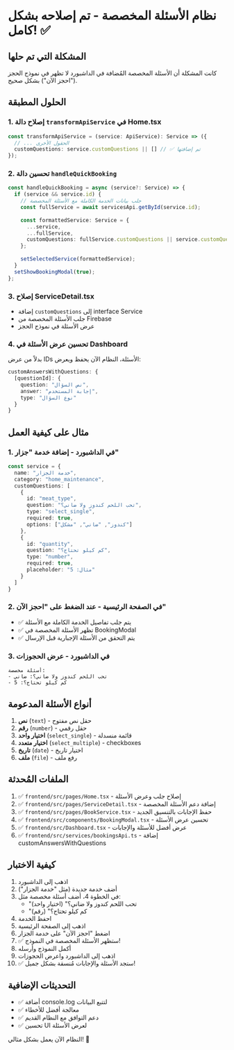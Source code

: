 # نظام الأسئلة المخصصة - تم إصلاحه بشكل كامل! ✅

## المشكلة التي تم حلها

كانت المشكلة أن الأسئلة المخصصة المُضافة في الداشبورد لا تظهر في نموذج الحجز ("احجز الآن") بشكل صحيح.

## الحلول المطبقة

### 1. إصلاح دالة `transformApiService` في Home.tsx
```typescript
const transformApiService = (service: ApiService): Service => ({
  // ... الحقول الأخرى
  customQuestions: service.customQuestions || [] // ✅ تم إضافتها
});
```

### 2. تحسين دالة `handleQuickBooking` 
```typescript
const handleQuickBooking = async (service?: Service) => {
  if (service && service.id) {
    // جلب بيانات الخدمة الكاملة مع الأسئلة المخصصة
    const fullService = await servicesApi.getById(service.id);
    
    const formattedService: Service = {
      ...service,
      ...fullService,
      customQuestions: fullService.customQuestions || service.customQuestions || []
    };
    
    setSelectedService(formattedService);
  }
  setShowBookingModal(true);
};
```

### 3. إصلاح ServiceDetail.tsx
- إضافة `customQuestions` إلى interface Service
- جلب الأسئلة المخصصة من Firebase
- عرض الأسئلة في نموذج الحجز

### 4. تحسين عرض الأسئلة في Dashboard
بدلاً من عرض IDs الأسئلة، النظام الآن يحفظ ويعرض:
```typescript
customAnswersWithQuestions: {
  [questionId]: {
    question: "نص السؤال",
    answer: "إجابة المستخدم", 
    type: "نوع السؤال"
  }
}
```

## مثال على كيفية العمل

### 1. في الداشبورد - إضافة خدمة "جزار"
```typescript
const service = {
  name: "خدمة الجزار",
  category: "home_maintenance",
  customQuestions: [
    {
      id: "meat_type",
      question: "تحب اللحم كندوز ولا ضاني؟",
      type: "select_single", 
      required: true,
      options: ["كندوز", "ضاني", "مشكل"]
    },
    {
      id: "quantity",
      question: "كم كيلو تحتاج؟",
      type: "number",
      required: true,
      placeholder: "مثال: 5"
    }
  ]
}
```

### 2. في الصفحة الرئيسية - عند الضغط على "احجز الآن"
- ✅ يتم جلب تفاصيل الخدمة الكاملة مع الأسئلة
- ✅ تظهر الأسئلة المخصصة في BookingModal
- ✅ يتم التحقق من الأسئلة الإجبارية قبل الإرسال

### 3. في الداشبورد - عرض الحجوزات
```
أسئلة مخصصة:
- تحب اللحم كندوز ولا ضاني؟: ضاني
- كم كيلو تحتاج؟: 5
```

## أنواع الأسئلة المدعومة

1. **نص** (`text`) - حقل نص مفتوح
2. **رقم** (`number`) - حقل رقمي
3. **اختيار واحد** (`select_single`) - قائمة منسدلة
4. **اختيار متعدد** (`select_multiple`) - checkboxes
5. **تاريخ** (`date`) - اختيار تاريخ
6. **ملف** (`file`) - رفع ملف

## الملفات المُحدثة

1. ✅ `frontend/src/pages/Home.tsx` - إصلاح جلب وعرض الأسئلة
2. ✅ `frontend/src/pages/ServiceDetail.tsx` - إضافة دعم الأسئلة المخصصة
3. ✅ `frontend/src/pages/BookService.tsx` - حفظ الإجابات بالتنسيق الجديد
4. ✅ `frontend/src/components/BookingModal.tsx` - تحسين عرض الأسئلة
5. ✅ `frontend/src/Dashboard.tsx` - عرض أفضل للأسئلة والإجابات
6. ✅ `frontend/src/services/bookingsApi.ts` - إضافة customAnswersWithQuestions

## كيفية الاختبار

1. اذهب إلى الداشبورد
2. أضف خدمة جديدة (مثل "خدمة الجزار")
3. في الخطوة 4، أضف أسئلة مخصصة مثل:
   - "تحب اللحم كندوز ولا ضاني؟" (اختيار واحد)
   - "كم كيلو تحتاج؟" (رقم)
4. احفظ الخدمة
5. اذهب إلى الصفحة الرئيسية
6. اضغط "احجز الآن" على خدمة الجزار
7. ✅ ستظهر الأسئلة المخصصة في النموذج!
8. أكمل النموذج وأرسله
9. اذهب إلى الداشبورد واعرض الحجوزات
10. ✅ ستجد الأسئلة والإجابات مُنسقة بشكل جميل!

## التحديثات الإضافية

- ✅ أضافة console.log لتتبع البيانات
- ✅ معالجة أفضل للأخطاء
- ✅ دعم التوافق مع النظام القديم
- ✅ تحسين UI لعرض الأسئلة

النظام الآن يعمل بشكل مثالي! 🎉 